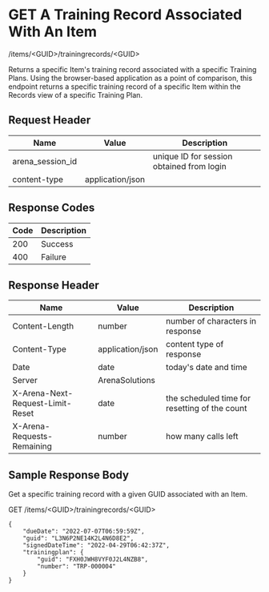 # GET A Training Record Associated With An Item


/items/&lt;GUID&gt;/trainingrecords/&lt;GUID&gt;

Returns a specific Item's training record associated with a specific  Training Plans. Using the browser\-based application as a point of comparison, this endpoint returns a specific training record of a specific Item within the Records view of a specific Training Plan.

## Request Header

| Name<br> | Value<br> | Description<br> |
|  --- |  --- |  --- | 
| arena_session_id<br> |   | unique ID for session obtained from login<br> |
| content\-type<br> | application/json<br> |   |

## Response Codes

| Code<br> | Description<br> |
|  --- |  --- | 
| 200<br> | Success<br> |
| 400<br> | Failure<br> |

## Response Header

| Name<br> | Value<br> | Description<br> |
|  --- |  --- |  --- | 
| Content\-Length<br> | number<br> | number of characters in response<br> |
| Content\-Type<br> | application/json<br> | content type of response<br> |
| Date<br> | date<br> | today's date and time<br> |
| Server<br> | ArenaSolutions<br> |   |
| X\-Arena\-Next\-Request\-Limit\-Reset<br> | date<br> | the scheduled time for resetting of the count<br> |
| X\-Arena\-Requests\-Remaining<br> | number<br> | how many calls left<br> |

## Sample Response Body
Get a specific training record with a given GUID associated with an Item.

GET /items/&lt;GUID&gt;/trainingrecords/&lt;GUID&gt;

```
{
    "dueDate": "2022-07-07T06:59:59Z",
    "guid": "L3N6P2NE14K2L4N6D8E2",
    "signedDateTime": "2022-04-29T06:42:37Z",
    "trainingplan": {
        "guid": "FXH0JWH8VYF0J2L4NZB8",
        "number": "TRP-000004"
    }
}
```
